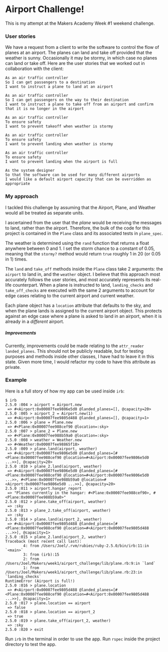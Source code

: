 # Airport Challenge!

This is my attempt at the Makers Academy Week \#1 weekend challenge.

### User stories

We have a request from a client to write the software to control the flow of planes at an airport. The planes can land and take off provided that the weather is sunny. Occasionally it may be stormy, in which case no planes can land or take off.  Here are the user stories that we worked out in collaboration with the client:

```
As an air traffic controller
So I can get passengers to a destination
I want to instruct a plane to land at an airport

As an air traffic controller
So I can get passengers on the way to their destination
I want to instruct a plane to take off from an airport and confirm that it is no longer in the airport

As an air traffic controller
To ensure safety
I want to prevent takeoff when weather is stormy

As an air traffic controller
To ensure safety
I want to prevent landing when weather is stormy

As an air traffic controller
To ensure safety
I want to prevent landing when the airport is full

As the system designer
So that the software can be used for many different airports
I would like a default airport capacity that can be overridden as appropriate
```

### My approach

I tackled this challenge by assuming that the Airport, Plane, and Weather would all be treated as separate units.

I ascertained from the user that the *plane* would be receiving the messages to land, rather than the airport. Therefore, the bulk of the code for this project is contained in the `Plane` class and its associated tests in `plane_spec`.

The weather is determined using the `rand` function that returns a float anywhere between 0 and 1. I set the storm chance to a constant of 0.05, meaning that the `stormy?` method would return `true` roughly 1 in 20 (or 0.05 in 1) times.

The `land` and `take_off` methods inside the `Plane` class take 2 arguments: the `airport` to land in, and the `weather` object. I believe that this approach most accurately follows the user stories, and most accurately represents its real-life counterpart. When a plane is instructed to land, `landing_checks` and `take_off_checks` are executed with the same 2 arguments to account for edge cases relating to the current airport and current weather.

Each plane object has a `location` attribute that defaults to the sky, and when the plane lands is assigned to the current airport object. This protects against an edge case where a plane is asked to land in an airport, when it is already in a *different* airport.

##### Improvements

Currently, improvements could be made relating to the `attr_reader` `landed_planes`. This should not be publicly readable, but for testing purposes and methods inside other classes, I have had to leave it in this state. Given more time, I would refactor my code to have this attribute as private.

### Example

Here is a full story of how my app can be used inside `irb`:

```
$ irb
2.5.0 :004 > airport = Airport.new  
 => #<Airport:0x00007fee9806e5d0 @landed_planes=[], @capacity=20>  
2.5.0 :005 > airport_2 = Airport.new(1)  
 => #<Airport:0x00007fee9805d488 @landed_planes=[], @capacity=1>  
2.5.0 :006 > plane = Plane.new  
 => #<Plane:0x00007fee988cef90 @location=:sky>  
2.5.0 :007 > plane_2 = Plane.new  
 => #<Plane:0x00007fee988b59a0 @location=:sky>  
2.5.0 :008 > weather = Weather.new  
 => #<Weather:0x00007fee98865f18>  
2.5.0 :009 > plane.land(airport, weather)  
 => #<Airport:0x00007fee9806e5d0 @landed_planes=[#<Plane:0x00007fee988cef90 @location=#<Airport:0x00007fee9806e5d0 ...>>], @capacity=20>  
2.5.0 :010 > plane_2.land(airport, weather)  
 => #<Airport:0x00007fee9806e5d0 @landed_planes=[#<Plane:0x00007fee988cef90 @location=#<Airport:0x00007fee9806e5d0 ...>>, #<Plane:0x00007fee988b59a0 @location=#<Airport:0x00007fee9806e5d0 ...>>], @capacity=20>  
2.5.0 :011 > airport.hangar_report  
 => "Planes currently in the hangar: #<Plane:0x00007fee988cef90>, #<Plane:0x00007fee988b59a0>"  
2.5.0 :012 > plane.take_off(airport, weather)  
 => :sky  
2.5.0 :013 > plane_2.take_off(airport, weather)  
 => :sky  
2.5.0 :014 > plane.land(airport_2, weather)  
 => #<Airport:0x00007fee9805d488 @landed_planes=[#<Plane:0x00007fee988cef90 @location=#<Airport:0x00007fee9805d488 ...>>], @capacity=1>  
2.5.0 :015 > plane_2.land(airport_2, weather)  
Traceback (most recent call last):  
        4: from /Users/Joel/.rvm/rubies/ruby-2.5.0/bin/irb:11:in `<main>`  
        3: from (irb):15  
        2: from /Users/Joel/Makers/week1/airport_challenge/lib/plane.rb:9:in `land`    
        1: from /Users/Joel/Makers/week1/airport_challenge/lib/plane.rb:23:in `landing_checks`  
RuntimeError (Airport is full!)  
2.5.0 :016 > plane.location  
 => #<Airport:0x00007fee9805d488 @landed_planes=[#<Plane:0x00007fee988cef90 @location=#<Airport:0x00007fee9805d488 ...>>], @capacity=1>  
2.5.0 :017 > plane.location == airport  
 => false  
2.5.0 :018 > plane.location == airport_2  
 => true  
2.5.0 :019 > plane.take_off(airport_2, weather)  
 => :sky  
2.5.0 :020 > exit
```

Run `irb` in the terminal in order to use the app. Run `rspec` inside the project directory to test the app.
